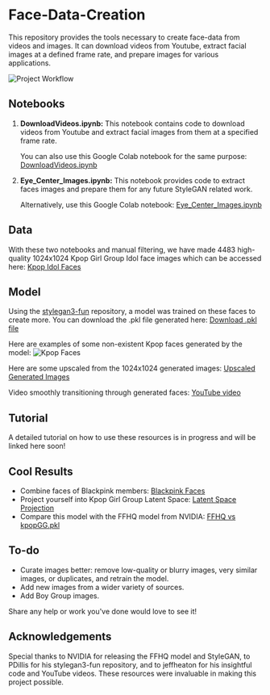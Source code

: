 # Face-Data-Creation
This repository provides the tools necessary to create face-data from videos and images. It can download videos from Youtube, extract facial images at a defined frame rate, and prepare images for various applications.

![Project Workflow](https://github.com/rossellison/face-data-creation/blob/main/Capturing%20Faces%20From%20Video%20480p.gif?raw=true)


## Notebooks

1. **DownloadVideos.ipynb:** This notebook contains code to download videos from Youtube and extract facial images from them at a specified frame rate. 

    You can also use this Google Colab notebook for the same purpose: [DownloadVideos.ipynb](https://colab.research.google.com/drive/1NLgZPKEjmmntgujIl5TtMA_tFeQolBKl?usp=drive_link)
    
2. **Eye_Center_Images.ipynb:** This notebook provides code to extract faces images and prepare them for any future StyleGAN related work.

    Alternatively, use this Google Colab notebook: [Eye_Center_Images.ipynb](https://colab.research.google.com/drive/1t_8N1MT2Zt_hfrGCWJsX76caxhIDy1V_?usp=drive_link)

## Data
With these two notebooks and manual filtering, we have made 4483 high-quality 1024x1024 Kpop Girl Group Idol face images which can be accessed here: [Kpop Idol Faces](https://www.kaggle.com/datasets/rossellison/kpop-idol-faces)

## Model
Using the [stylegan3-fun](https://github.com/PDillis/stylegan3-fun) repository, a model was trained on these faces to create more. You can download the .pkl file generated here: [Download .pkl file](https://drive.google.com/file/d/1Nd-0AFpDG_RMkfKC-uohVz9YpBsEj2QB/view?usp=sharing)

Here are examples of some non-existent Kpop faces generated by the model: ![Kpop Faces](https://i.imgur.com/jBlfZtM.png)

Here are some upscaled from the 1024x1024 generated images: [Upscaled Generated Images](https://imgur.com/a/14CUEHw)

Video smoothly transitioning through generated faces: [YouTube video](https://www.youtube.com/watch?v=lNuxvZI3syM)

## Tutorial
A detailed tutorial on how to use these resources is in progress and will be linked here soon!

## Cool Results
- Combine faces of Blackpink members: [Blackpink Faces](https://imgur.com/a/qTTGhLB)
- Project yourself into Kpop Girl Group Latent Space: [Latent Space Projection](https://imgur.com/s5nZLEZ)
- Compare this model with the FFHQ model from NVIDIA: [FFHQ vs kpopGG.pkl](https://imgur.com/xHFJ794)

## To-do
- Curate images better: remove low-quality or blurry images, very similar images, or duplicates, and retrain the model.
- Add new images from a wider variety of sources.
- Add Boy Group images.

Share any help or work you've done would love to see it!

## Acknowledgements
Special thanks to NVIDIA for releasing the FFHQ model and StyleGAN, to PDillis for his stylegan3-fun repository, and to jeffheaton for his insightful code and YouTube videos. These resources were invaluable in making this project possible.

